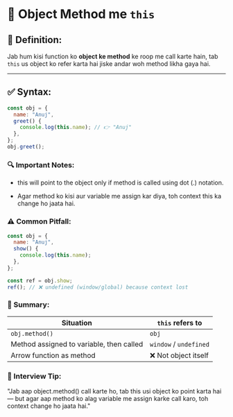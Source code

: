 # 🔹 Object Method me `this`

## 📌 Definition:
Jab hum kisi function ko **object ke method** ke roop me call karte hain, tab `this` us object ko refer karta hai jiske andar woh method likha gaya hai.

---

## ✅ Syntax:

```js
const obj = {
  name: "Anuj",
  greet() {
    console.log(this.name); // 👉 "Anuj"
  },
};
obj.greet();
```

### 🔍 Important Notes:
- this will point to the object only if method is called using dot (.) notation.

- Agar method ko kisi aur variable me assign kar diya, toh context this ka change ho jaata hai.

### ⚠️ Common Pitfall:
```js
const obj = {
  name: "Anuj",
  show() {
    console.log(this.name);
  },
};

const ref = obj.show;
ref(); // ❌ undefined (window/global) because context lost
```

### 🧠 Summary:
| Situation                                | `this` refers to       |
| ---------------------------------------- | ---------------------- |
| `obj.method()`                           | `obj`                  |
| Method assigned to variable, then called | `window` / `undefined` |
| Arrow function as method                 | ❌ Not object itself    |

### 💬 Interview Tip:
"Jab aap object.method() call karte ho, tab this usi object ko point karta hai — but agar aap method ko alag variable me assign karke call karo, toh context change ho jaata hai."

